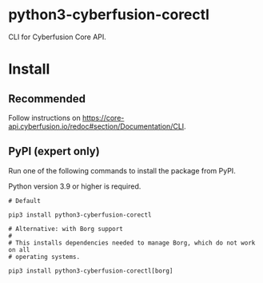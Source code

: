 # python3-cyberfusion-corectl

CLI for Cyberfusion Core API.

# Install

## Recommended

Follow instructions on https://core-api.cyberfusion.io/redoc#section/Documentation/CLI.

## PyPI (expert only)

Run one of the following commands to install the package from PyPI.

Python version 3.9 or higher is required.

    # Default

    pip3 install python3-cyberfusion-corectl

    # Alternative: with Borg support
    #
    # This installs dependencies needed to manage Borg, which do not work on all
    # operating systems.

    pip3 install python3-cyberfusion-corectl[borg]
